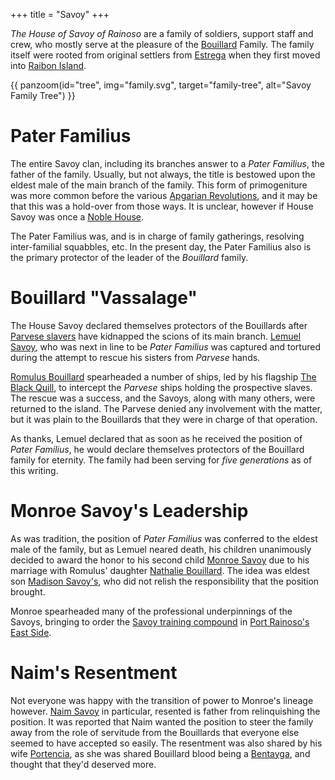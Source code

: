 +++
title = "Savoy"
+++

_The House of Savoy of Rainoso_ are a family of soldiers, support staff and crew, who
mostly serve at the pleasure of the [Bouillard](@/families/bouillard.md) Family. The
family itself were rooted from original settlers from [Estrega](@/locations/estrega.md)
when they first moved into [Raibon Island](@/locations/raibon-island.md).

{{ panzoom(id="tree", img="family.svg", target="family-tree", alt="Savoy Family Tree") }}

# Pater Familius
The entire Savoy clan, including its branches answer to a _Pater Familius_, the father
of the family. Usually, but not always, the title is bestowed upon the eldest male of 
the main branch of the family. This form of primogeniture was more common before the
various [Apgarian Revolutions](@/event/apgarian-revolution.md), and it may be that this
was a hold-over from those ways. It is unclear, however if House Savoy was once a 
[Noble House](@/misc/noble-houses-of-apgar.md).

The Pater Familius was, and is in charge of family gatherings, resolving inter-familial
squabbles, etc. In the present day, the Pater Familius also is the primary protector
of the leader of the _Bouillard_ family.

# Bouillard "Vassalage"
The House Savoy declared themselves protectors of the Bouillards after 
[Parvese slavers](@/families/parvese.md) have kidnapped the scions of its main
branch. [Lemuel Savoy](@/characters/lemuel-savoy.md), who was next in line to be
_Pater Familius_ was captured and tortured during the attempt to rescue his sisters
from _Parvese_ hands.

[Romulus Bouillard](@/characters/romulus-bouillard.md) spearheaded a number of ships,
led by his flagship [The Black Quill](@/organizations/the-black-quill.md), to intercept
the _Parvese_ ships holding the prospective slaves. The rescue was a success, and the
Savoys, along with many others, were returned to the island. The Parvese denied any involvement with the matter, but it was plain to the Bouillards
that they were in charge of that operation.

As thanks, Lemuel declared that as soon as he received the position of _Pater Familius_,
he would declare themselves protectors of the Bouillard family for eternity. The family
had been serving for _five generations_ as of this writing.

# Monroe Savoy's Leadership
As was tradition, the position of _Pater Familius_ was conferred to the eldest male
of the family, but as Lemuel neared death, his children unanimously decided to award
the honor to his second child [Monroe Savoy](@/characters/monroe-savoy.md) due to
his marriage with Romulus' daughter [Nathalie Bouillard](@/characters/nathalie-bouillard.md). The idea was eldest son [Madison Savoy's](@/characters/madison-savoy.md), who did not
relish the responsibility that the position brought.

Monroe spearheaded many of the professional underpinnings of the Savoys, bringing to
order the [Savoy training compound](@/location/savoy-training-compound.md) in [Port Rainoso's East Side](@/locations/port-rainoso.md#east-side).

# Naim's Resentment
Not everyone was happy with the transition of power to Monroe's lineage however.
[Naim Savoy](@/characters/naim-savoy.md) in particular, resented is father from
relinquishing the position. It was reported that Naim wanted the position to
steer the family away from the role of servitude from the Bouillards that everyone
else seemed to have accepted so easily. The resentment was also shared by his
wife [Portencia](@/characters/portencia-bentayga.md), as she was shared Bouillard
blood being a [Bentayga](@/families/bentayga/index.md), and thought that they'd deserved more.